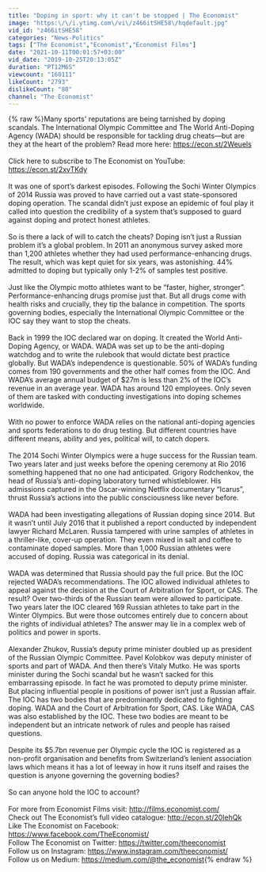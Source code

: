 ```yaml
---
title: "Doping in sport: why it can't be stopped | The Economist"
image: "https:\/\/i.ytimg.com\/vi\/z466itSHE58\/hqdefault.jpg"
vid_id: "z466itSHE58"
categories: "News-Politics"
tags: ["The Economist","Economist","Economist Films"]
date: "2021-10-11T00:01:57+03:00"
vid_date: "2019-10-25T20:13:05Z"
duration: "PT12M6S"
viewcount: "160111"
likeCount: "2793"
dislikeCount: "80"
channel: "The Economist"
---
```

{% raw %}Many sports' reputations are being tarnished by doping scandals. The International Olympic Committee and The World Anti-Doping Agency (WADA) should be responsible for tackling drug cheats—but are they at the heart of the problem? Read more here:  <a rel="nofollow" target="blank" href="https://econ.st/2Weuels">https://econ.st/2Weuels</a><br /><br />Click here to subscribe to The Economist on YouTube: <a rel="nofollow" target="blank" href="https://econ.st/2xvTKdy">https://econ.st/2xvTKdy</a> <br /><br />It was one of sport’s darkest episodes. Following the Sochi Winter Olympics of 2014 Russia was proved to have carried out a vast state-sponsored doping operation. The scandal didn’t just expose an epidemic of foul play it called into question the credibility of a system that’s supposed to guard against doping and protect honest athletes.<br /><br />So is there a lack of will to catch the cheats? Doping isn’t just a Russian problem it’s a global problem. In 2011 an anonymous survey asked more than 1,200 athletes whether they had used performance-enhancing drugs. The result, which was kept quiet for six years, was astonishing. 44% admitted to doping but typically only 1-2% of samples test positive.<br /><br />Just like the Olympic motto athletes want to be “faster, higher, stronger”. Performance-enhancing drugs promise just that. But all drugs come with health risks and crucially, they tip the balance in competition. The sports governing bodies, especially the International Olympic Committee or the IOC say they want to stop the cheats.<br /><br />Back in 1999 the IOC declared war on doping. It created the World Anti-Doping Agency, or WADA. WADA was set up to be the anti-doping watchdog and to write the rulebook that would dictate best practice globally. But WADA’s independence is questionable. 50% of WADA’s funding comes from 190 governments and the other half comes from the IOC. And WADA’s average annual budget of $27m is less than 2% of the IOC’s revenue in an average year. WADA has around 120 employees. Only seven of them are tasked with conducting investigations into doping schemes worldwide.<br /><br />With no power to enforce WADA relies on the national anti-doping agencies and sports federations to do drug testing. But different countries have different means, ability and yes, political will, to catch dopers.<br /><br />The 2014 Sochi Winter Olympics were a huge success for the Russian team. Two years later and just weeks before the opening ceremony at Rio 2016 something happened that no one had anticipated. Grigory Rodchenkov, the head of Russia’s anti-doping laboratory turned whistleblower. His admissions captured in the Oscar-winning Netflix documentary “Icarus”, thrust Russia’s actions into the public consciousness like never before.<br /><br />WADA had been investigating allegations of Russian doping since 2014. But it wasn’t until July 2016 that it published a report conducted by independent lawyer Richard McLaren. Russia tampered with urine samples of athletes in a thriller-like, cover-up operation. They even mixed in salt and coffee to contaminate doped samples. More than 1,000 Russian athletes were accused of doping. Russia was categorical in its denial.<br /><br />WADA was determined that Russia should pay the full price. But the IOC rejected WADA’s recommendations. The IOC allowed individual athletes to appeal against the decision at the Court of Arbitration for Sport, or CAS. The result? Over two-thirds of the Russian team were allowed to participate. Two years later the IOC cleared 169 Russian athletes to take part in the Winter Olympics. But were those outcomes entirely due to concern about the rights of individual athletes? The answer may lie in a complex web of politics and power in sports.<br /><br />Alexander Zhukov, Russia’s deputy prime minister doubled up as president of the Russian Olympic Committee. Pavel Kolobkov was deputy minister of sports and part of WADA. And then there’s Vitaly Mutko. He was sports minister during the Sochi scandal but he wasn’t sacked for this embarrassing episode. In fact he was promoted to deputy prime minister. But placing influential people in positions of power isn’t just a Russian affair. The IOC has two bodies that are predominantly dedicated to fighting doping. WADA and the Court of Arbitration for Sport, CAS. Like WADA, CAS was also established by the IOC. These two bodies are meant to be independent but an intricate network of rules and people has raised questions.<br /><br />Despite its $5.7bn revenue per Olympic cycle the IOC is registered as a non-profit organisation and benefits from Switzerland’s lenient association laws which means it has a lot of leeway in how it runs itself and raises the question is anyone governing the governing bodies?<br /><br />So can anyone hold the IOC to account? <br /><br />For more from Economist Films visit: <a rel="nofollow" target="blank" href="http://films.economist.com/">http://films.economist.com/</a> <br />Check out The Economist’s full video catalogue: <a rel="nofollow" target="blank" href="http://econ.st/20IehQk">http://econ.st/20IehQk</a> <br />Like The Economist on Facebook: <a rel="nofollow" target="blank" href="https://www.facebook.com/TheEconomist/">https://www.facebook.com/TheEconomist/</a> <br />Follow The Economist on Twitter: <a rel="nofollow" target="blank" href="https://twitter.com/theeconomist">https://twitter.com/theeconomist</a> <br />Follow us on Instagram: <a rel="nofollow" target="blank" href="https://www.instagram.com/theeconomist/">https://www.instagram.com/theeconomist/</a> <br />Follow us on Medium: <a rel="nofollow" target="blank" href="https://medium.com/@the_economist">https://medium.com/@the_economist</a>{% endraw %}
